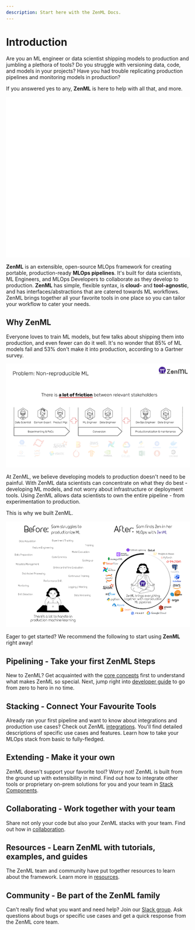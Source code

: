 ```yaml
---
description: Start here with the ZenML Docs.
---
```


# Introduction

Are you an ML engineer or data scientist shipping models to production and jumbling a plethora of tools?
Do you struggle with versioning data, code, and models in your projects?
Have you had trouble replicating production pipelines and monitoring models in production?

If you answered yes to any, **ZenML** is here to help with all that, and more. 

![Zenml](../assets/tailor.gif)

**ZenML** is an extensible, open-source MLOps framework for creating portable, production-ready **MLOps pipelines**. 
It's built for data scientists, ML Engineers, and MLOps Developers to collaborate as they develop to production.
**ZenML** has simple, flexible syntax, is **cloud-** and 
**tool-agnostic**, and has interfaces/abstractions that are catered towards ML workflows. 
ZenML brings together all your favorite tools in one place so you can tailor your workflow to cater your needs.

## Why ZenML
Everyone loves to train ML models, but few talks about shipping them into production, and even fewer can do it well.
It's no wonder that 85% of ML models fail and 53% don't make it into production, according to a Gartner survey.

![Zenml](../assets/1-pipeline-hard-reproduce.png)

At ZenML, we believe developing models to production doesn't need to be painful.
With ZenML data scientists can concentrate on what they do best - developing ML models, and not worry about infrastructure or deployment tools.
Using ZenML allows data scientists to own the entire pipeline - from experimentation to production.

This is why we built ZenML.

![Zenml](../assets/sam-side-by-side-full-text.png)


Eager to get started? We recommend the following to start using **ZenML** right away!

## **Pipelining** - Take your first ZenML Steps

New to ZenML? Get acquainted with the [core concepts](core-concepts.md) first 
to understand what makes ZenML so special. 
Next, jump right into [developer guide](../developer-guide/installation.md) to go from zero to hero in no time.

## **Stacking** - Connect Your Favourite Tools

Already ran your first pipeline and want to know about integrations and
production use cases? Check out ZenML [integrations](https://zenml.io/integrations). You'll find detailed descriptions of specific
use cases and features. Learn how to take your 
MLOps stack from basic to fully-fledged.

## **Extending** - Make it your own

ZenML doesn't support your favorite tool? Worry not! ZenML is 
built from the ground up with extensibility in mind. Find out how to integrate other tools or proprietary on-prem solutions for you and your team in [Stack Components](../mlops_stacks/extending.md). 

## **Collaborating** - Work together with your team

Share not only your code but also your ZenML stacks with your team. Find out how in [collaboration](../collaborate/collaborate-with-zenml.md). 

## **Resources** - Learn ZenML with tutorials, examples, and guides

The ZenML team and community have put together resources to learn about the framework. Learn more in [resources](../resources/index.md).

## **Community** - Be part of the ZenML family

Can't really find what you want and need help? Join our [Slack group](https://zenml.io/slack-invite/). Ask questions about bugs or specific use cases and get a quick response from the ZenML core team.